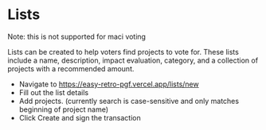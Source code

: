 # Lists

Note: this is not supported for maci voting

Lists can be created to help voters find projects to vote for. These lists include a name, description, impact evaluation, category, and a collection of projects with a recommended amount.

- Navigate to https://easy-retro-pgf.vercel.app/lists/new
- Fill out the list details
- Add projects. (currently search is case-sensitive and only matches beginning of project name)
- Click Create and sign the transaction
